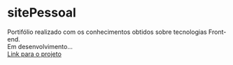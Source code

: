# sitePessoal
 Portifólio realizado com os conhecimentos obtidos sobre tecnologias Front-end.<br>
 Em desenvolvimento...<br>
 <a href="https://geilsofaria.github.io/sitePessoal/" target="_blanket">Link para o projeto</a>
